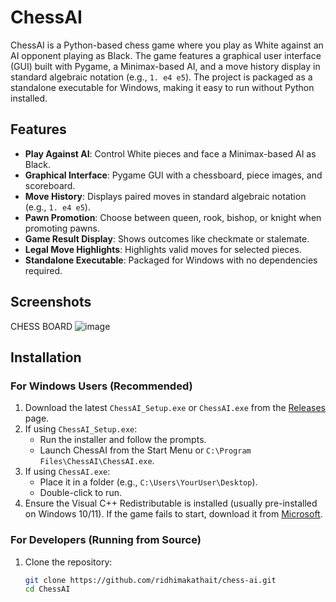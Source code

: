 # ChessAI

ChessAI is a Python-based chess game where you play as White against an AI opponent playing as Black. The game features a graphical user interface (GUI) built with Pygame, a Minimax-based AI, and a move history display in standard algebraic notation (e.g., `1. e4 e5`). The project is packaged as a standalone executable for Windows, making it easy to run without Python installed.

## Features
- **Play Against AI**: Control White pieces and face a Minimax-based AI as Black.
- **Graphical Interface**: Pygame GUI with a chessboard, piece images, and scoreboard.
- **Move History**: Displays paired moves in standard algebraic notation (e.g., `1. e4 e5`).
- **Pawn Promotion**: Choose between queen, rook, bishop, or knight when promoting pawns.
- **Game Result Display**: Shows outcomes like checkmate or stalemate.
- **Legal Move Highlights**: Highlights valid moves for selected pieces.
- **Standalone Executable**: Packaged for Windows with no dependencies required.

## Screenshots
CHESS BOARD
![image](https://github.com/user-attachments/assets/8033b83d-a8dd-498b-96a7-19797ec12da7)


## Installation

### For Windows Users (Recommended)
1. Download the latest `ChessAI_Setup.exe` or `ChessAI.exe` from the [Releases](https://github.com/yourusername/ChessAI/releases) page.
2. If using `ChessAI_Setup.exe`:
   - Run the installer and follow the prompts.
   - Launch ChessAI from the Start Menu or `C:\Program Files\ChessAI\ChessAI.exe`.
3. If using `ChessAI.exe`:
   - Place it in a folder (e.g., `C:\Users\YourUser\Desktop`).
   - Double-click to run.
4. Ensure the Visual C++ Redistributable is installed (usually pre-installed on Windows 10/11). If the game fails to start, download it from [Microsoft](https://learn.microsoft.com/en-us/cpp/windows/latest-supported-vc-redist).

### For Developers (Running from Source)
1. Clone the repository:
   ```bash
   git clone https://github.com/ridhimakathait/chess-ai.git
   cd ChessAI

